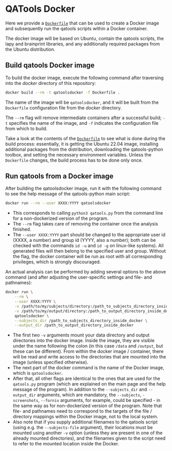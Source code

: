 # QATools Docker

Here we provide a [`Dockerfile`](Dockerfile) that can be used to create a Docker image and subsequently run the qatools scripts within a Docker container.

The docker image will be based on Ubuntu, contain the qatools scripts, the lapy and brainprint libraries, and any additionally required packages from the Ubuntu distribution.

## Build qatools Docker image

To build the docker image, execute the following command after traversing into the *docker* directory of this repository:

```bash
docker build --rm -t qatoolsdocker -f Dockerfile .
```
The name of the image will be `qatoolsdocker`, and it will be built from the `Dockerfile` configuration file from the *docker* directory.

The `--rm` flag will remove intermediate containers after a successful build; `-t` specifies the name of the image, and `-f` indicates the configuration file from which to build.

Take a look at the contents of the [`Dockerfile`](Dockerfile) to see what is done during the build process: essentially, it is getting the Ubuntu 22.04 image, installing additional packages from the distribution, downloading the qatools-python toolbox, and setting the necessary environment variables. Unless the `Dockerfile` changes, the build process has to be done only once.

## Run qatools from a Docker image

After building the qatoolsdocker image, run it with the following command to see the help message of the qatools-python main script:

```bash
docker run --rm --user XXXX:YYYY qatoolsdocker
```

* This corresponds to calling `python3 qatools.py` from the command line for a non-dockerized version of the program.
* The `--rm` flag takes care of removing the container once the analysis finished.
* The `--user XXXX:YYYY` part should be changed to the appropriate user id (XXXX, a number) and group id (YYYY, also a number); both can be checked with the commands `id -u` and `id -g` on linux-like systems). All generated files will then belong to the specified user and group. Without the flag, the docker container will be run as root with all corresponding privileges, which is strongly discouraged.

An actual analysis can be performed by adding several options to the above command (and after adjusting the user-specific settings and file- and pathnames):

```bash
docker run \
    --rm \
    --user XXXX:YYYY \
    -v /path/to/my/subjects/directory:/path_to_subjects_directory_inside_docker \
    -v /path/to/my/output/directory:/path_to_output_directory_inside_docker \
    qatoolsdocker \
    --subjects_dir /path_to_subjects_directory_inside_docker \
    --output_dir /path_to_output_directory_inside_docker
```

* The first two `-v` arguments mount your data directory and output directories into the docker image. Inside the image, they are visible under the name following the colon (in this case `/data` and `/output`, but these can be different). From within the docker image / container, there will be read and write access to the directories that are mounted into the image (unless specified otherwise).
* The next part of the docker command is the name of the Docker image, which is `qatoolsdocker`.
* After that, all other flags are identical to the ones that are used for the `qatools.py` program (which are explained on the main page and the help message of the program). In addition to the `--subjects_dir` and `--output_dir` arguments, which are mandatory, the `--subjects`, `-screenshots`, `--fornix` arguments, for example, could be specified - in the same way as for non-dockerized version of the program. Note that file- and pathnames need to correspond to the targets of the file / directory mappings within the Docker image, not to the local system.
* Also note that if you supply additional filenames to the qatools script (using e.g. the `--subjects-file` argument), their locations must be mounted using another `-v` option (unless they are present in one of the already mounted directories), and the filenames given to the script need to refer to the mounted location inside the Docker.
